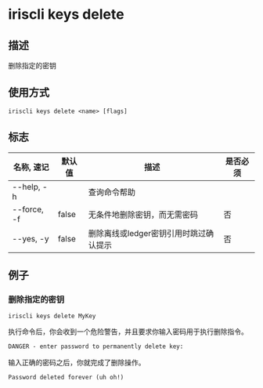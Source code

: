 # iriscli keys delete

## 描述

删除指定的密钥

## 使用方式

```
iriscli keys delete <name> [flags]
```

## 标志

| 名称, 速记       | 默认值     | 描述                                                         | 是否必须  |
| --------------- | --------- | ------------------------------------------------------------ | -------- |
| --help, -h      |           | 查询命令帮助                                                  |          |
| --force, -f     |   false   | 无条件地删除密钥，而无需密码 | 否 |
| --yes, -y       |   false   | 删除离线或ledger密钥引用时跳过确认提示 | 否 | 

## 例子

### 删除指定的密钥

```shell
iriscli keys delete MyKey
```

执行命令后，你会收到一个危险警告，并且要求你输入密码用于执行删除指令。

```txt
DANGER - enter password to permanently delete key:
```

输入正确的密码之后，你就完成了删除操作。

```txt
Password deleted forever (uh oh!)
```